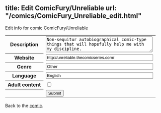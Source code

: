 title: Edit ComicFury/Unreliable
url: "/comics/ComicFury_Unreliable_edit.html"
---
Edit info for comic ComicFury/Unreliable

<form name="comic" action="http://gaepostmail.appspot.com/comic/" method="post">
<table class="comicinfo">
<tr>
<th>Description</th><td><textarea name="description" cols="40" rows="3">Non-sequitur autobiographical comic-type things that will hopefully help me with my discipline.</textarea></td>
</tr>
<tr>
<th>Website</th><td><input type="text" name="url" value="http://unreliable.thecomicseries.com/" size="40"/></td>
</tr>
<tr>
<th>Genre</th><td><input type="text" name="genre" value="Other" size="40"/></td>
</tr>
<tr>
<th>Language</th><td><input type="text" name="language" value="English" size="40"/></td>
</tr>
<tr>
<th>Adult content</th><td><input type="checkbox" name="adult" value="adult" /></td>
</tr>
<tr>
<th></th><td>
<input type="hidden" name="comic" value="ComicFury_Unreliable" />
<input type="submit" name="submit" value="Submit" />
</td>
</tr>
</table>
</form>

Back to the [comic](ComicFury_Unreliable.html).
